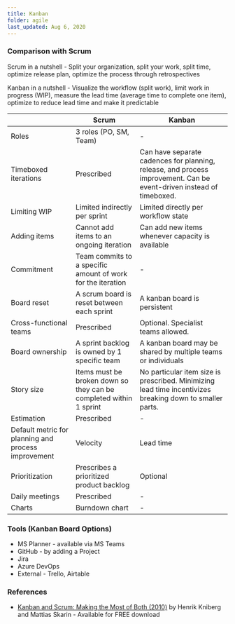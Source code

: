 ```yaml
---
title: Kanban
folder: agile
last_updated: Aug 6, 2020
---
```


### Comparison with Scrum

Scrum in a nutshell - Split your organization, split your work, split time,
optimize release plan, optimize the process through retrospectives

Kanban in a nutshell - Visualize the workflow (split work), limit work in
progress (WIP), measure the lead time (average time to complete one item),
optimize to reduce lead time and make it predictable

| | Scrum | Kanban |
|-|-|-|
| Roles | 3 roles (PO, SM, Team) | -
| Timeboxed iterations | Prescribed | Can have separate cadences for planning, release, and process improvement. Can be event-driven instead of timeboxed.
| Limiting WIP | Limited indirectly per sprint | Limited directly per workflow state
| Adding items | Cannot add items to an ongoing iteration | Can add new items whenever capacity is available
| Commitment | Team commits to a specific amount of work for the iteration | -
| Board reset | A scrum board is reset between each sprint | A kanban board is persistent
| Cross-functional teams | Prescribed | Optional. Specialist teams allowed.
| Board ownership | A sprint backlog is owned by 1 specific team | A kanban board may be shared by multiple teams or individuals
| Story size | Items must be broken down so they can be completed within 1 sprint | No particular item size is prescribed. Minimizing lead time incentivizes breaking down to smaller parts. |
| Estimation | Prescribed | -
| Default metric for planning and process improvement | Velocity | Lead time
| Prioritization | Prescribes a prioritized product backlog | Optional |
| Daily meetings | Prescribed | - |
| Charts | Burndown chart | -


### Tools (Kanban Board Options)

* MS Planner - available via MS Teams
* GitHub - by adding a Project
* Jira
* Azure DevOps
* External - Trello, Airtable

### References

* [Kanban and Scrum: Making the Most of Both (2010)](http://www.infoq.com/minibooks/kanban-scrum-minibook) by Henrik Kniberg and Mattias Skarin - Available for FREE download
